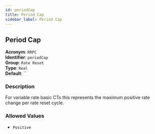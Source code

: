 ```yaml
---
id: periodCap
title: Period Cap
sidebar_label: Period Cap
---
```


## Period Cap

**Acronym**: `RRPC`  
**Identifier**: `periodCap`  
**Group**: `Rate Reset`  
**Type**: `Real`  
**Default**: ``  

### Description
For variable rate basic CTs this represents the maximum positive rate change per rate reset cycle.

### Allowed Values
- `Positive`
